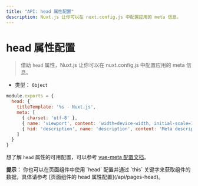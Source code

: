 ```yaml
---
title: "API: head 属性配置"
description: Nuxt.js 让你可以在 nuxt.config.js 中配置应用的 meta 信息。
---
```


# head 属性配置

> 借助 `head` 属性，Nuxt.js 让你可以在 nuxt.config.js 中配置应用的 meta 信息。

- 类型： `Object`

```js
module.exports = {
  head: {
    titleTemplate: '%s - Nuxt.js',
    meta: [
      { charset: 'utf-8' },
      { name: 'viewport', content: 'width=device-width, initial-scale=1' },
      { hid: 'description', name: 'description', content: 'Meta description' }
    ]
  }
}
```

想了解 `head` 属性的可用配置，可以参考 [vue-meta 配置文档](https://github.com/declandewet/vue-meta#recognized-metainfo-properties)。

<p class="Alert Alert--teal"><b>提示：</b> 你也可以在页面组件中使用 `head` 配置并通过 `this` 关键字来获取组件的数据，具体请参考 [页面组件的 head 属性配置](/api/pages-head)。</p>
